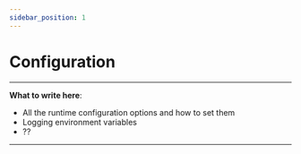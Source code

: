 ```yaml
---
sidebar_position: 1
---
```


# Configuration

-------------------------
**What to write here**:
- All the runtime configuration options and how to set them
- Logging environment variables
- ??
-------------------------
